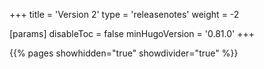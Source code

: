 +++
title = 'Version 2'
type = 'releasenotes'
weight = -2

[params]
  disableToc = false
  minHugoVersion = '0.81.0'
+++

{{% pages showhidden="true" showdivider="true" %}}
